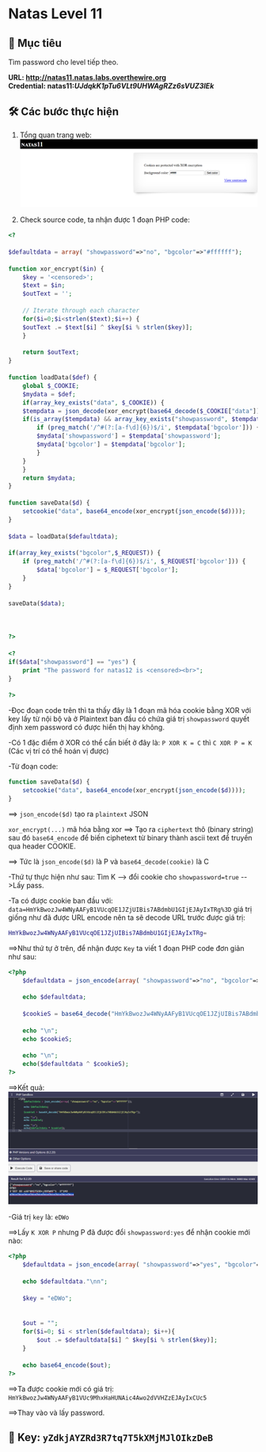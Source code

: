# Natas Level 11

## 🔑 Mục tiêu
Tìm password cho level tiếp theo.

**URL: http://natas11.natas.labs.overthewire.org**     
**Credential: natas11:*UJdqkK1pTu6VLt9UHWAgRZz6sVUZ3lEk***

## 🛠️ Các bước thực hiện
1. Tổng quan trang web:    
![alt text](Image/Natas11-1.png)

2.  Check source code, ta nhận được 1 đoạn PHP code:    
```PHP
<?

$defaultdata = array( "showpassword"=>"no", "bgcolor"=>"#ffffff");

function xor_encrypt($in) {
    $key = '<censored>';
    $text = $in;
    $outText = '';

    // Iterate through each character
    for($i=0;$i<strlen($text);$i++) {
    $outText .= $text[$i] ^ $key[$i % strlen($key)];
    }

    return $outText;
}

function loadData($def) {
    global $_COOKIE;
    $mydata = $def;
    if(array_key_exists("data", $_COOKIE)) {
    $tempdata = json_decode(xor_encrypt(base64_decode($_COOKIE["data"])), true);
    if(is_array($tempdata) && array_key_exists("showpassword", $tempdata) && array_key_exists("bgcolor", $tempdata)) {
        if (preg_match('/^#(?:[a-f\d]{6})$/i', $tempdata['bgcolor'])) {
        $mydata['showpassword'] = $tempdata['showpassword'];
        $mydata['bgcolor'] = $tempdata['bgcolor'];
        }
    }
    }
    return $mydata;
}

function saveData($d) {
    setcookie("data", base64_encode(xor_encrypt(json_encode($d))));
}

$data = loadData($defaultdata);

if(array_key_exists("bgcolor",$_REQUEST)) {
    if (preg_match('/^#(?:[a-f\d]{6})$/i', $_REQUEST['bgcolor'])) {
        $data['bgcolor'] = $_REQUEST['bgcolor'];
    }
}

saveData($data);



?>

<?
if($data["showpassword"] == "yes") {
    print "The password for natas12 is <censored><br>";
}

?>
```

-Đọc đoạn code trên thì ta thấy đây là 1 đoạn mã hóa cookie bằng XOR với key lấy từ nội bộ và ở Plaintext ban đầu có chứa giá trị ```showpassword``` quyết định xem password có được hiển thị hay không.    

-Có 1 đặc điểm ở XOR có thể cần biết ở đây là: ```P XOR K = C``` thì ```C XOR P = K``` (Các vị trí có thể hoán vị được)

-Từ đoạn code:   
```PHP
function saveData($d) {
    setcookie("data", base64_encode(xor_encrypt(json_encode($d))));
}
```
==> ```json_encode($d)``` tạo ra ```plaintext``` JSON

```xor_encrypt(...)``` mã hóa bằng xor ==> Tạo ra ```ciphertext``` thô (binary string) sau đó ```base64_encode``` để biến ciphetext từ binary thành ascii text để truyền qua header COOKIE.

==> Tức là ```json_encode($d)``` là P và ```base64_decode(cookie)``` là C 

-Thứ tự thực hiện như sau: Tìm K --> đổi cookie cho ```showpassword=true``` -->Lấy pass.

-Ta có được cookie ban đầu với: ```data=HmYkBwozJw4WNyAAFyB1VUcqOE1JZjUIBis7ABdmbU1GIjEJAyIxTRg%3D``` giá trị giống như đã được URL encode nên ta sẽ decode URL trước được giá trị:    
```bash
HmYkBwozJw4WNyAAFyB1VUcqOE1JZjUIBis7ABdmbU1GIjEJAyIxTRg=
```

==>Như thứ tự ở trên, để nhận được ```Key``` ta viết 1 đoạn PHP code đơn giản như sau:   
```PHP
<?php
    $defaultdata = json_encode(array( "showpassword"=>"no", "bgcolor"=>"#ffffff"));

    echo $defaultdata;

    $cookieS = base64_decode("HmYkBwozJw4WNyAAFyB1VUcqOE1JZjUIBis7ABdmbU1GIjEJAyIxTRg=");

    echo "\n";
    echo $cookieS;

    echo "\n";
    echo($defaultdata ^ $cookieS);
?>
 ```

==>Kết quả:    
![alt text](Image/Natas11-2.png)

-Giá trị ```key``` là: ```eDWo```

==>Lấy ```K XOR P``` nhưng P đã được đổi ```showpassword:yes``` để nhận cookie mới nào:     
```PHP
<?php
    $defaultdata = json_encode(array( "showpassword"=>"yes", "bgcolor"=>"#ffffff"));

    echo $defaultdata."\nn";
    
    $key = "eDWo";

    
    $out = "";
    for($i=0; $i < strlen($defaultdata); $i++){
    	$out .= $defaultdata[$i] ^ $key[$i % strlen($key)];
    }
    
    echo base64_encode($out);
?>
```

==>Ta được cookie mới có giá trị: ```HmYkBwozJw4WNyAAFyB1VUc9MhxHaHUNAic4Awo2dVVHZzEJAyIxCUc5```

==>Thay vào và lấy password.

## 📌 Key: ```yZdkjAYZRd3R7tq7T5kXMjMJlOIkzDeB```